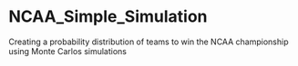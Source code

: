 # NCAA_Simple_Simulation
Creating a probability distribution of teams to win the NCAA championship using Monte Carlos simulations
